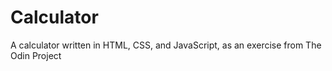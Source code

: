 # Calculator
A calculator written in HTML, CSS, and JavaScript, as an exercise from The Odin Project 
